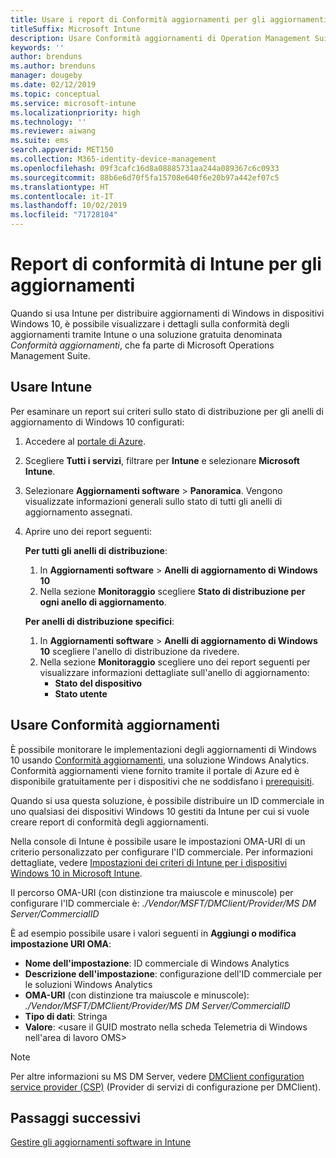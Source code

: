 ```yaml
---
title: Usare i report di Conformità aggiornamenti per gli aggiornamenti di Windows in Microsoft Intune
titleSuffix: Microsoft Intune
description: Usare Conformità aggiornamenti di Operation Management Suite per visualizzare i dati dei report per gli aggiornamenti di Windows distribuiti con Intune.
keywords: ''
author: brenduns
ms.author: brenduns
manager: dougeby
ms.date: 02/12/2019
ms.topic: conceptual
ms.service: microsoft-intune
ms.localizationpriority: high
ms.technology: ''
ms.reviewer: aiwang
ms.suite: ems
search.appverid: MET150
ms.collection: M365-identity-device-management
ms.openlocfilehash: 09f3cafc16d8a08885731aa244a089367c6c0933
ms.sourcegitcommit: 88b6e6d70f5fa15708e640f6e20b97a442ef07c5
ms.translationtype: HT
ms.contentlocale: it-IT
ms.lasthandoff: 10/02/2019
ms.locfileid: "71728104"
---
```

# <a name="intune-compliance-reports-for-updates"></a>Report di conformità di Intune per gli aggiornamenti
Quando si usa Intune per distribuire aggiornamenti di Windows in dispositivi Windows 10, è possibile visualizzare i dettagli sulla conformità degli aggiornamenti tramite Intune o una soluzione gratuita denominata *Conformità aggiornamenti*, che fa parte di Microsoft Operations Management Suite.

## <a name="use-intune"></a>Usare Intune
Per esaminare un report sui criteri sullo stato di distribuzione per gli anelli di aggiornamento di Windows 10 configurati: 
1. Accedere al [portale di Azure](https://portal.azure.com/).
2. Scegliere **Tutti i servizi**, filtrare per **Intune** e selezionare **Microsoft Intune**.
3. Selezionare **Aggiornamenti software** > **Panoramica**. Vengono visualizzate informazioni generali sullo stato di tutti gli anelli di aggiornamento assegnati.
4. Aprire uno dei report seguenti:  

   **Per tutti gli anelli di distribuzione**:
   1. In **Aggiornamenti software** > **Anelli di aggiornamento di Windows 10**
   2. Nella sezione **Monitoraggio** scegliere **Stato di distribuzione per ogni anello di aggiornamento**.  

   **Per anelli di distribuzione specifici**:  

   1. In **Aggiornamenti software** > **Anelli di aggiornamento di Windows 10** scegliere l'anello di distribuzione da rivedere.  
   2. Nella sezione **Monitoraggio** scegliere uno dei report seguenti per visualizzare informazioni dettagliate sull'anello di aggiornamento:  
      - **Stato del dispositivo**  
      - **Stato utente**  

## <a name="use-update-compliance"></a>Usare Conformità aggiornamenti
È possibile monitorare le implementazioni degli aggiornamenti di Windows 10 usando [Conformità aggiornamenti](https://technet.microsoft.com/itpro/windows/manage/update-compliance-monitor), una soluzione Windows Analytics. Conformità aggiornamenti viene fornito tramite il portale di Azure ed è disponibile gratuitamente per i dispositivi che ne soddisfano i [prerequisiti](https://docs.microsoft.com/windows/deployment/update/update-compliance-get-started#update-compliance-prerequisites).  

Quando si usa questa soluzione, è possibile distribuire un ID commerciale in uno qualsiasi dei dispositivi Windows 10 gestiti da Intune per cui si vuole creare report di conformità degli aggiornamenti.  

Nella console di Intune è possibile usare le impostazioni OMA-URI di un criterio personalizzato per configurare l'ID commerciale. Per informazioni dettagliate, vedere [Impostazioni dei criteri di Intune per i dispositivi Windows 10 in Microsoft Intune](https://docs.microsoft.com/intune-classic/deploy-use/windows-10-policy-settings-in-microsoft-intune).  

Il percorso OMA-URI (con distinzione tra maiuscole e minuscole) per configurare l'ID commerciale è: *./Vendor/MSFT/DMClient/Provider/MS DM Server/CommercialID*  

È ad esempio possibile usare i valori seguenti in **Aggiungi o modifica impostazione URI OMA**:
- **Nome dell'impostazione**: ID commerciale di Windows Analytics
- **Descrizione dell'impostazione**: configurazione dell'ID commerciale per le soluzioni Windows Analytics
- **OMA-URI** (con distinzione tra maiuscole e minuscole): *./Vendor/MSFT/DMClient/Provider/MS DM Server/CommercialID*
- **Tipo di dati**: Stringa
- **Valore**: \<usare il GUID mostrato nella scheda Telemetria di Windows nell'area di lavoro OMS>
 
> [!NOTE]  
> Per altre informazioni su MS DM Server, vedere [DMClient configuration service provider (CSP)]( https://docs.microsoft.com/windows/client-management/mdm/dmclient-csp) (Provider di servizi di configurazione per DMClient).

## <a name="next-steps"></a>Passaggi successivi
[Gestire gli aggiornamenti software in Intune](windows-update-for-business-configure.md)

